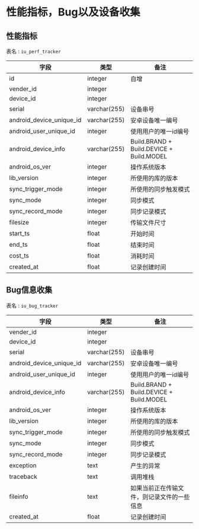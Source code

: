 # 性能指标，Bug以及设备收集

## 性能指标

表名 : `iu_perf_tracker`

字段                       | 类型           | 备注
------------------------ | ------------ | ----------------------------------------
id                       | integer      | 自增
vender_id                | integer      |
device_id                | integer      |
serial                   | varchar(255) | 设备串号
android_device_unique_id | varchar(255) | 安卓设备唯一编号
android_user_unique_id   | integer      | 使用用户的唯一id编号
android_device_info      | varchar(255) | Build.BRAND + Build.DEVICE + Build.MODEL
android_os_ver           | integer      | 操作系统版本
lib_version              | integer      | 所使用的库的版本
sync_trigger_mode        | integer      | 所使用的同步触发模式
sync_mode                | integer      | 同步模式
sync_record_mode         | integer      | 同步记录模式
filesize                 | integer      | 传输文件尺寸
start_ts                 | float        | 开始时间
end_ts                   | float        | 结束时间
cost_ts                  | float        | 消耗时间
created_at               | float        | 记录创建时间

## Bug信息收集

表名 : `iu_bug_tracker`

字段                       | 类型           | 备注
------------------------ | ------------ | ----------------------------------------
vender_id                | integer      |
device_id                | integer      |
serial                   | varchar(255) | 设备串号
android_device_unique_id | varchar(255) | 安卓设备唯一编号
android_user_unique_id   | integer      | 使用用户的唯一id编号
android_device_info      | varchar(255) | Build.BRAND + Build.DEVICE + Build.MODEL
android_os_ver           | integer      | 操作系统版本
lib_version              | integer      | 所使用的库的版本
sync_trigger_mode        | integer      | 所使用的同步触发模式
sync_mode                | integer      | 同步模式
sync_record_mode         | integer      | 同步记录模式
exception                | text         | 产生的异常
traceback                | text         | 调用堆栈
fileinfo                 | text         | 如果当前正在传输文件，则记录文件的一些信息
created_at               | float        | 记录创建时间
